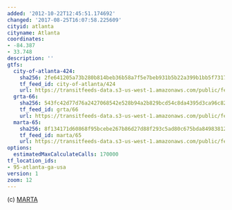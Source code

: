 ```yaml
---
added: '2012-10-22T12:45:51.174692'
changed: '2017-08-25T16:07:58.225609'
cityid: atlanta
cityname: Atlanta
coordinates:
- -84.387
- 33.748
description: ''
gtfs:
  city-of-atlanta-424:
    sha256: 2fe641205a73b280b814beb36b58a7f5e7beb931b5b22a399b1bb5f731741816
    tf_feed_id: city-of-atlanta/424
    url: https://transitfeeds-data.s3-us-west-1.amazonaws.com/public/feeds/city-of-atlanta/424/20170630/gtfs.zip
  grta-66:
    sha256: 543fc42d77d76a2427068542e528b94a2b829bcd54c8da4395d3ca96c823f944
    tf_feed_id: grta/66
    url: https://transitfeeds-data.s3-us-west-1.amazonaws.com/public/feeds/grta/66/20170418/gtfs.zip
  marta-65:
    sha256: 8f134171d60868f95bcebe267b86d27d88f293c5ad80c675bda84983812bde94
    tf_feed_id: marta/65
    url: https://transitfeeds-data.s3-us-west-1.amazonaws.com/public/feeds/marta/65/20170819/gtfs.zip
options:
  estimatedMaxCalculateCalls: 170000
tf_location_ids:
- 95-atlanta-ga-usa
version: 1
zoom: 12
---
```


(c) [MARTA](http://itsmarta.com/marta-developer-resources.aspx)
